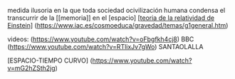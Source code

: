 medida ilusoria en la que toda sociedad ocivilización humana condensa el transcurrir de la [[memoria]] en el [espacio]
[[teoria de la relatividad de Einstein]](https://es.wikipedia.org/wiki/Teoría_de_la_relatividad) (https://www.iac.es/cosmoeduca/gravedad/temas/g1general.htm)

videos:
(https://www.youtube.com/watch?v=oFbgfkh4cj8) BBC
(https://www.youtube.com/watch?v=RTlixJv7gWo) SANTAOLALLA


[ESPACIO-TIEMPO CURVO] (https://www.youtube.com/watch?v=mG2hZSth2jg)

